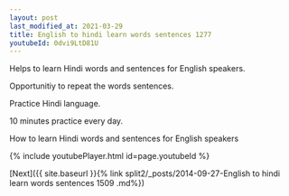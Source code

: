 ```yaml
---
layout: post
last_modified_at: 2021-03-29
title: English to hindi learn words sentences 1277 
youtubeId: 0dvi9LtD81U
---
```

 
 
Helps to learn Hindi words and sentences for English speakers.

Opportunitiy to repeat the words sentences. 

Practice Hindi language. 
 
10 minutes practice every day. 
 
How to learn Hindi words and sentences for English speakers 
 
{% include youtubePlayer.html id=page.youtubeId %}
 
 
[Next]({{ site.baseurl }}{% link  split2/_posts/2014-09-27-English to hindi learn words sentences 1509 .md%})
 
